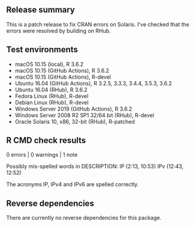 ## Release summary

This is a patch release to fix CRAN errors on Solaris.
I've checked that the errors were resolved by building on RHub.


## Test environments
* macOS 10.15 (local), R 3.6.2
* macOS 10.15 (GitHub Actions), R 3.6.2
* macOS 10.15 (GitHub Actions), R-devel
* Ubuntu 16.04 (GitHub Actions), R 3.2.5, 3.3.3, 3.4.4, 3.5.3, 3.6.2
* Ubuntu 16.04 (RHub), R 3.6.2
* Fedora Linux (RHub), R-devel
* Debian Linux (RHub), R-devel
* Windows Server 2019 (GitHub Actions), R 3.6.2
* Windows Server 2008 R2 SP1 32/64 bit (RHub), R-devel
* Oracle Solaris 10, x86, 32-bit (RHub), R-patched

## R CMD check results

0 errors | 0 warnings | 1 note

Possibly mis-spelled words in DESCRIPTION:
  IP (2:13, 10:53)
  IPv (12:43, 12:52)

The acronyms IP, IPv4 and IPv6 are spelled correctly.


## Reverse dependencies
There are currently no reverse dependencies for this package.
